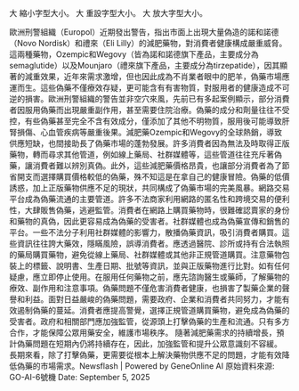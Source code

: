 

大 縮小字型大小。
大 重設字型大小。
大 放大字型大小。








歐洲刑警組織（Europol）近期發出警告，指出市面上出現大量偽造的諾和諾德（Novo Nordisk）和禮來（Eli Lilly）的減肥藥物，對消費者健康構成嚴重威脅。這兩種藥物，Ozempic和Wegovy（皆為諾和諾德旗下產品，主要成分為semaglutide）以及Mounjaro（禮來旗下產品，主要成分為tirzepatide），因其顯著的減重效果，近年來需求激增，但也因此成為不肖業者眼中的肥羊，偽藥市場應運而生。這些偽藥不僅療效存疑，更可能含有有害物質，對服用者的健康造成不可逆的損害。歐洲刑警組織的警告並非空穴來風，先前已有多起案例顯示，部分消費者因服用偽藥而出現嚴重副作用，甚至需要住院治療。偽藥的成分和劑量往往不受控，有些偽藥甚至完全不含有效成分，僅添加了其他不明物質，服用後可能導致肝腎損傷、心血管疾病等嚴重後果。減肥藥Ozempic和Wegovy的全球熱銷，導致供應短缺，也間接助長了偽藥市場的蓬勃發展。許多消費者因為無法及時取得正版藥物，轉而尋求其他管道，例如線上藥局、社群媒體等，這些管道往往充斥著偽藥，讓消費者難以辨別真偽。此外，這些減肥藥價格昂貴，也讓部分消費者為了節省開支而選擇購買價格較低的偽藥，殊不知這是在拿自己的健康冒險。偽藥的低價誘惑，加上正版藥物供應不足的現狀，共同構成了偽藥市場的完美風暴。網路交易平台成為偽藥流通的主要管道。許多不法商家利用網路的匿名性和跨境交易的便利性，大肆販售偽藥，逃避監管。消費者在網路上購買藥物時，很難確認賣家的身份和藥物的真偽，因此更容易成為偽藥的受害者。社群媒體也成為偽藥宣傳和銷售的平台。一些不法分子利用社群媒體的影響力，散播偽藥資訊，吸引消費者購買。這些資訊往往誇大藥效，隱瞞風險，誤導消費者。應透過醫院、診所或持有合法執照的藥局購買藥物，避免從線上藥局、社群媒體或其他非正規管道購買。注意藥物包裝上的標籤、說明書、生產日期、批號等資訊，並與正版藥物進行比對。如有任何疑慮，應立即停止使用。在服用任何藥物之前，應先諮詢醫生或藥師，了解藥物的療效、副作用和注意事項。偽藥問題不僅危害消費者健康，也損害了製藥企業的聲譽和利益。面對日益嚴峻的偽藥問題，需要政府、企業和消費者共同努力，才能有效遏制偽藥的蔓延。消費者應提高警覺，選擇正規管道購買藥物，避免成為偽藥的受害者。政府和相關部門應加強監管，從源頭上打擊偽藥的生產和流通。只有多方合作，才能保障公眾用藥安全，維護市場秩序。  隨著減肥藥需求的持續增長，預計偽藥問題在短期內仍將持續存在，因此，加強監管和提升公眾意識刻不容緩。 長期來看，除了打擊偽藥，更需要從根本上解決藥物供應不足的問題，才能有效降低偽藥的市場需求。Newsflash | Powered by GeneOnline AI
原始資料來源: GO-AI-6號機 Date: September 5, 2025